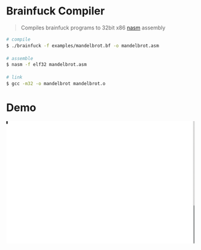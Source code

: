 # Brainfuck Compiler

> Compiles brainfuck programs to 32bit x86 [nasm](https://www.nasm.us/) assembly

``` sh
# compile
$ ./brainfuck -f examples/mandelbrot.bf -o mandelbrot.asm

# assemble
$ nasm -f elf32 mandelbrot.asm

# link
$ gcc -m32 -o mandelbrot mandelbrot.o
```

# Demo

![](tty.gif)
